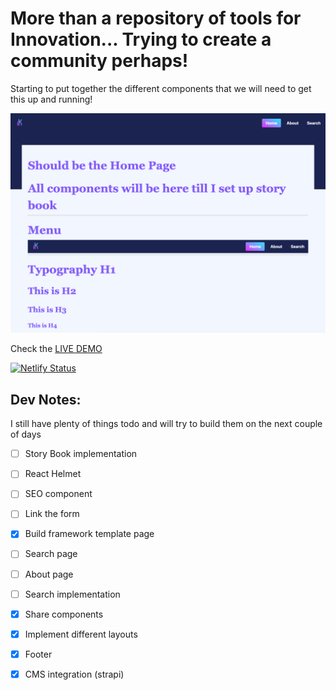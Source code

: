 # More than a repository of tools for Innovation... Trying to create a community perhaps!

Starting to put together the different components that we will need to get this up and running! 

![The project](./frontend/src/images/desktopView.png)

Check the [LIVE DEMO](https://ikit.netlify.app/) 

[![Netlify Status](https://api.netlify.com/api/v1/badges/3eb7178d-ed48-4d43-86d5-b7ecb9360819/deploy-status)](https://app.netlify.com/sites/ikit/deploys)

## Dev Notes:

I still have plenty of things todo and will try to build them on the next couple of days

- [ ] Story Book implementation
- [ ] React Helmet
- [ ] SEO component
- [ ] Link the form
- [x] Build framework template page
- [ ] Search page
- [ ] About page
- [ ] Search implementation
- [x] Share components
- [x] Implement different layouts 
- [x] Footer
- [x] CMS integration (strapi) 

